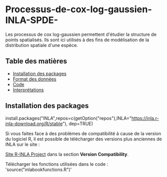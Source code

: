 # Processus-de-cox-log-gaussien-INLA-SPDE-
Les processus de cox log-gaussien permettent d'étudier la structure de points spatialisés. Ils sont ici utilisés à des fins de modélisation de la distribution spatiale d'une espèce.

## Table des matières

- [Installation des packages](#installation-des-packages)
- [Format des données](#format-des-données)
- [Code](#code)
- [Interprétations](#interprétations)


## Installation des packages

install.packages("INLA",repos=c(getOption("repos"),INLA="https://inla.r-inla-download.org/R/stable"), dep=TRUE)

Si vous faites face à des problèmes de compatibilité à cause de la version du logiciel R, il est possible de télécharger des versions plus anciennes de INLA sur le site : 

[Site R-INLA Project](https://www.r-inla.org/download-install) dans la section **Version Compatibility**.

Télécharger les fonctions utilisées dans le code : 'source("inlabookfunctions.R")'
